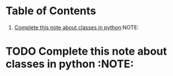 
# Table of Contents

1.  [Complete this note about classes in python](#org195d634):NOTE:



<a id="org195d634"></a>

# TODO Complete this note about classes in python     :NOTE:

